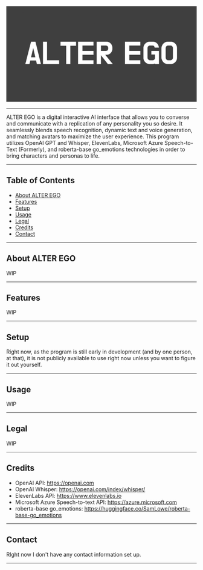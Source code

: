 <div align="center">
  <img src="./logo.png" alt="Placeholder Logo" title="Placeholder Logo" />
</div>

---

ALTER EGO is a digital interactive AI interface that allows you to converse and communicate with a replication of any personality you so desire. It seamlessly blends speech recognition, dynamic text and voice generation, and matching avatars to maximize the user experience. This program utilizes OpenAI GPT and Whisper, ElevenLabs, Microsoft Azure Speech-to-Text (Formerly), and roberta-base go_emotions technologies in order to bring characters and personas to life.

---

## Table of Contents
- [About ALTER EGO](#about-alter-ego)
- [Features](#features)
- [Setup](#setup)
- [Usage](#usage)
- [Legal](#legal)
- [Credits](#credits)
- [Contact](#contact)

---

## About ALTER EGO

WIP

---

## Features

WIP

---

## Setup

Right now, as the program is still early in development (and by one person, at that), it is not publicly available to use right now unless you want to figure it out yourself.

---

## Usage

WIP

---

## Legal

WIP

---

## Credits

- OpenAI API: https://openai.com
- OpenAI Whisper: https://openai.com/index/whisper/
- ElevenLabs API: https://www.elevenlabs.io
- Microsoft Azure Speech-to-text API: https://azure.microsoft.com
- roberta-base go_emotions: https://huggingface.co/SamLowe/roberta-base-go_emotions

---

## Contact

RIght now I don't have any contact information set up.

---